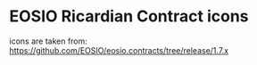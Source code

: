 # EOSIO Ricardian Contract icons

icons are taken from: https://github.com/EOSIO/eosio.contracts/tree/release/1.7.x
